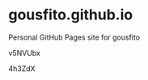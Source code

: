 # gousfito.github.io
Personal GitHub Pages site for gousfito


















































v5NVUbx

4h3ZdX
